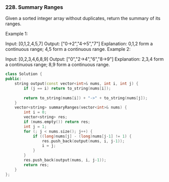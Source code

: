 ### 228. Summary Ranges
Given a sorted integer array without duplicates, return the summary of its ranges.

Example 1:

Input:  [0,1,2,4,5,7]
Output: ["0->2","4->5","7"]
Explanation: 0,1,2 form a continuous range; 4,5 form a continuous range.
Example 2:

Input:  [0,2,3,4,6,8,9]
Output: ["0","2->4","6","8->9"]
Explanation: 2,3,4 form a continuous range; 8,9 form a continuous range.
```c++
class Solution {
public:
    string output(const vector<int>& nums, int i, int j) {
        if (j == i) return to_string(nums[i]);
        
        return to_string(nums[i]) + "->" + to_string(nums[j]);
    }
    vector<string> summaryRanges(vector<int>& nums) {
        int i = 0;
        vector<string> res;
        if (nums.empty()) return res;
        int j = 1;
        for (; j < nums.size(); j++) {
            if ((long)nums[j] - (long)nums[j-1] != 1) {
                res.push_back(output(nums, i, j-1));
                i = j;
            }
        }
        res.push_back(output(nums, i, j-1));
        return res;
    }
};
```